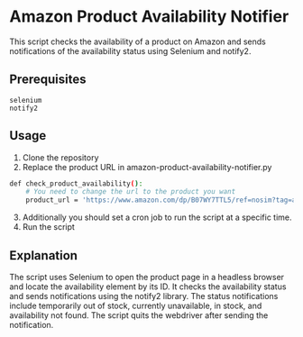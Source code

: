 # Amazon Product Availability Notifier
This script checks the availability of a product on Amazon and sends notifications of the availability status using Selenium and notify2.

## Prerequisites

    selenium
    notify2


## Usage

1.    Clone the repository
2.    Replace the product URL in amazon-product-availability-notifier.py
```sh
def check_product_availability():
    # You need to change the url to the product you want 
    product_url = 'https://www.amazon.com/dp/B07WY7TTL5/ref=nosim?tag=americanapparel.com-20&th=1&psc=1'
```
3.    Additionally you should set a cron job to run the script at a specific time.
4.    Run the script

## Explanation

The script uses Selenium to open the product page in a headless browser and locate the availability element by its ID. It checks the availability status and sends notifications using the notify2 library. The status notifications include temporarily out of stock, currently unavailable, in stock, and availability not found. The script quits the webdriver after sending the notification.
